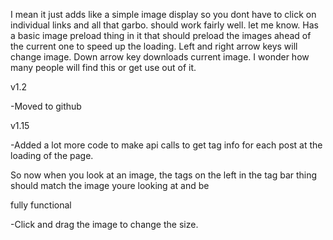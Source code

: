 I mean it just adds like a simple image display so you dont have to click on individual links and all that garbo.
should work fairly well. let me know. 
Has a basic image preload thing in it that should preload the images ahead of the current one to speed up the loading.
Left and right arrow keys will change image. Down arrow key downloads current image.
I wonder how many people will find this or get use out of it.

v1.2

-Moved to github

v1.15

-Added a lot more code to make api calls to get tag info for each post at the loading of the page.

  So now when you look at an image, the tags on the left in the tag bar thing should match the image youre looking at and be 
  
  fully functional
  
-Click and drag the image to change the size.